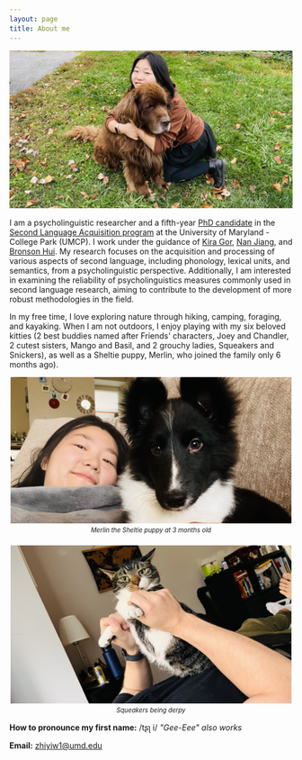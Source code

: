 ```yaml
---
layout: page
title: About me
---
```


![my photo](Bruno.jpg)

I am a psycholinguistic researcher and a fifth-year [PhD candidate](https://sllc.umd.edu/directory/zhiyi-wu) in the [Second Language Acquisition program](https://sllc.umd.edu/directory/zhiyi-jenny-wu) at the University of Maryland - College Park (UMCP). I work under the guidance of [Kira Gor](https://sllc.umd.edu/directory/kira-gor), [Nan Jiang](https://sllc.umd.edu/directory/nan-jiang), and [Bronson Hui](https://bronson-hui.github.io/index.html). My research focuses on the acquisition and processing of various aspects of second language, including phonology, lexical units, and semantics, from a psycholinguistic perspective. Additionally, I am interested in examining the reliability of psycholinguistics measures commonly used in second language research, aiming to contribute to the development of more robust methodologies in the field.

In my free time, I love exploring nature through hiking, camping, foraging, and kayaking. 
When I am not outdoors, I enjoy playing with my six beloved kitties (2 best buddies named after Friends' characters, Joey and Chandler, 2 cutest sisters, Mango and Basil, and 2 grouchy ladies, Squeakers and Snickers), as well as a Sheltie puppy, Merlin, who joined the family only 6 months ago).


<div style="display: flex; justify-content: center; gap: 20px; flex-wrap: wrap;">
  <figure style="display: flex; flex-direction: column; align-items: center; margin: 0;">
    <img src="/assets/img/Merlin.jpg" alt="Merlin-pup" width="500"/>
    <figcaption style="font-size: 0.8em; font-style: italic; text-align: center; margin-top: 5px;">Merlin the Sheltie puppy at 3 months old</figcaption>
  </figure>
  <figure style="display: flex; flex-direction: column; align-items: center; margin: 0;">
    <img src="/assets/img/Squeakers.jpg" alt="Squeakers" width="500"/>
    <figcaption style="font-size: 0.8em; font-style: italic; text-align: center; margin-top: 5px;">Squeakers being derpy</figcaption>
  </figure>
</div>


**How to pronounce my first name:** /tʂʅ i/ _"Gee-Eee" also works_

**Email:** zhiyiw1@umd.edu
